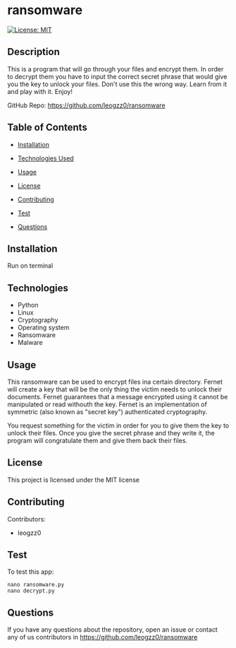 # ransomware
[![License: MIT](https://img.shields.io/badge/License-MIT-yellow.svg)](https://opensource.org/licenses/MIT)

## Description
This is a program that will go through your files and encrypt them. In order to decrypt them you have to input the correct secret phrase that would give you the key to unlock your files. Don't use this the wrong way. Learn from it and play with it. Enjoy!

GitHub Repo: https://github.com/leogzz0/ransomware

## Table of Contents 

- [Installation](#installation)

- [Technologies Used](#technologies)

- [Usage](#usage)

- [License](#license)

- [Contributing](#contributing)

- [Test](#test)

- [Questions](#questions)


## Installation

Run on terminal

## Technologies 
- Python
- Linux
- Cryptography
- Operating system
- Ransomware
- Malware

## Usage

This ransomware can be used to encrypt files ina certain directory. Fernet will create a key that will be the only thing the victim needs to unlock their documents. Fernet guarantees that a message encrypted using it cannot be manipulated or read withouth the key. Fernet is an implementation of symmetric (also known as "secret key") authenticated cryptography.

You request something for the victim in order for you to give them the key to unlock their files. Once you give the secret phrase and they write it, the program will congratulate them and give them back their files. 

## License

This project is licensed under the MIT license

## Contributing

Contributors:
- leogzz0

## Test
To test this app:
```
nano ransomware.py
nano decrypt.py
```

## Questions

If you have any questions about the repository, open an issue or contact any of us contributors in https://github.com/leogzz0/ransomware
